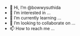 - 👋 Hi, I’m @bowwysuthida
- 👀 I’m interested in ...
- 🌱 I’m currently learning ...
- 💞️ I’m looking to collaborate on ...
- 📫 How to reach me ...

<!---
bowwysuthida/bowwysuthida is a ✨ special ✨ repository because its `README.md` (this file) appears on your GitHub profile.
You can click the Preview link to take a look at your changes.
--->

